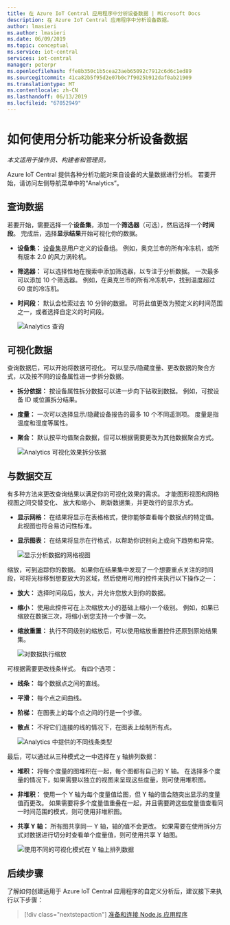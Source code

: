 ```yaml
---
title: 在 Azure IoT Central 应用程序中分析设备数据 | Microsoft Docs
description: 在 Azure IoT Central 应用程序中分析设备数据。
author: lmasieri
ms.author: lmasieri
ms.date: 06/09/2019
ms.topic: conceptual
ms.service: iot-central
services: iot-central
manager: peterpr
ms.openlocfilehash: ffe8b350c1b5cea23aeb65092c7912c6d6c1ed89
ms.sourcegitcommit: 41ca82b5f95d2e07b0c7f9025b912daf0ab21909
ms.translationtype: MT
ms.contentlocale: zh-CN
ms.lasthandoff: 06/13/2019
ms.locfileid: "67052949"
---
```

# <a name="how-to-use-analytics-to-analyze-your-device-data"></a>如何使用分析功能来分析设备数据

*本文适用于操作员、构建者和管理员。*

Azure IoT Central 提供各种分析功能对来自设备的大量数据进行分析。 若要开始，请访问左侧导航菜单中的“Analytics”。 

## <a name="querying-your-data"></a>查询数据

若要开始，需要选择一个**设备集**，添加一个**筛选器**（可选），然后选择一个**时间段**。 完成后，选择**显示结果**开始可视化你的数据。

* **设备集：** [设备集](howto-use-device-sets.md)是用户定义的设备组。 例如，奥克兰市的所有冷冻机，或所有版本 2.0 的风力涡轮机。

* **筛选器：** 可以选择性地在搜索中添加筛选器，以专注于分析数据。 一次最多可以添加 10 个筛选器。 例如，在奥克兰市的所有冷冻机中，找到温度超过 60 度的冷冻机。
* **时间段：** 默认会检索过去 10 分钟的数据。 可将此值更改为预定义的时间范围之一，或者选择自定义的时间段。

  ![Analytics 查询](media/howto-create-analytics/analytics-query.png)

## <a name="visualizing-your-data"></a>可视化数据

查询数据后，可以开始将数据可视化。 可以显示/隐藏度量、更改数据的聚合方式，以及按不同的设备属性进一步拆分数据。  

* **拆分依据：** 按设备属性拆分数据可以进一步向下钻取到数据。 例如，可按设备 ID 或位置拆分结果。

* **度量：** 一次可以选择显示/隐藏设备报告的最多 10 个不同遥测项。 度量是指温度和湿度等属性。

* **聚合：** 默认按平均值聚合数据，但可以根据需要更改为其他数据聚合方式。

   ![Analytics 可视化效果拆分依据](media/howto-create-analytics/analytics-splitby.png)

## <a name="interacting-with-your-data"></a>与数据交互

有多种方法来更改查询结果以满足你的可视化效果的需求。 才能图形视图和网格视图之间交替变化、 放大和缩小、 刷新数据集，并更改行的显示方式。

* **显示网格：** 在结果将显示在表格格式，使你能够查看每个数据点的特定值。 此视图也符合易访问性标准。
* **显示图表：** 在结果将显示在行格式，以帮助你识别向上或向下趋势和异常。

  ![显示分析数据的网格视图](media/howto-create-analytics/analytics-showgrid.png)

缩放，可到追踪你的数据。 如果你在结果集中发现了一个想要重点关注的时间段，可将光标移到想要放大的区域，然后使用可用的控件来执行以下操作之一：

* **放大：** 选择时间段后，放大，并允许您放大到你的数据。
* **缩小：** 使用此控件可在上次缩放大小的基础上缩小一个级别。 例如，如果已缩放在数据三次，将缩小到您支持一个步骤一次。
* **缩放重置：** 执行不同级别的缩放后，可以使用缩放重置控件还原到原始结果集。

  ![对数据执行缩放](media/howto-create-analytics/analytics-zoom.png)

可根据需要更改线条样式。 有四个选项：

* **线条：** 每个数据点之间的直线。
* **平滑：** 每个点之间曲线。
* **阶梯：** 在图表上的每个点之间的行是一个步骤。
* **散点：** 不将它们连接的线的情况下，在图表上绘制所有点。

  ![Analytics 中提供的不同线条类型](media/howto-create-analytics/analytics-linetypes.png)

最后，可以通过从三种模式之一中选择在 y 轴排列数据：

* **堆积：** 将每个度量的图堆积在一起，每个图都有自己的 Y 轴。 在选择多个度量的情况下，如果需要以独立的视图来呈现这些度量，则可使用堆积图。
* **非堆积：** 使用一个 Y 轴为每个度量值绘图，但 Y 轴的值会随突出显示的度量值而更改。 如果需要将多个度量值重叠在一起，并且需要跨这些度量值查看同一时间范围的模式，则可使用非堆积图。
* **共享 Y 轴：** 所有图共享同一 Y 轴，轴的值不会更改。 如果需要在使用拆分方式对数据进行切分时查看单个度量值，则可使用共享 Y 轴图。

  ![使用不同的可视化模式在 Y 轴上排列数据](media/howto-create-analytics/analytics-yaxis.png)

## <a name="next-steps"></a>后续步骤

了解如何创建适用于 Azure IoT Central 应用程序的自定义分析后，建议接下来执行以下步骤：

> [!div class="nextstepaction"]
> [准备和连接 Node.js 应用程序](howto-connect-nodejs.md)